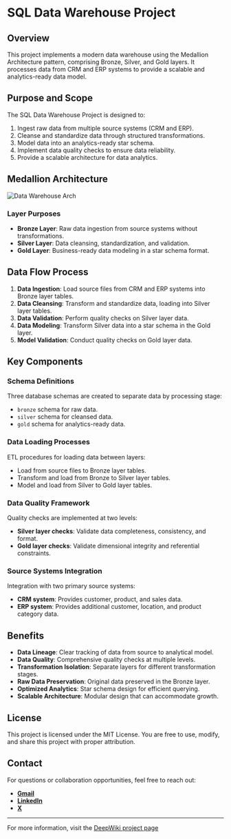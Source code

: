 # SQL Data Warehouse Project

## Overview

This project implements a modern data warehouse using the Medallion Architecture pattern, comprising Bronze, Silver, and Gold layers. It processes data from CRM and ERP systems to provide a scalable and analytics-ready data model.

## Purpose and Scope

The SQL Data Warehouse Project is designed to:

1. Ingest raw data from multiple source systems (CRM and ERP).
2. Cleanse and standardize data through structured transformations.
3. Model data into an analytics-ready star schema.
4. Implement data quality checks to ensure data reliability.
5. Provide a scalable architecture for data analytics.

## Medallion Architecture

![Data Warehouse Arch](https://github.com/user-attachments/assets/3f020f87-b675-49d0-b09f-66009bb046ce)


### Layer Purposes

- **Bronze Layer**: Raw data ingestion from source systems without transformations.
- **Silver Layer**: Data cleansing, standardization, and validation.
- **Gold Layer**: Business-ready data modeling in a star schema format.

## Data Flow Process

1. **Data Ingestion**: Load source files from CRM and ERP systems into Bronze layer tables.
2. **Data Cleansing**: Transform and standardize data, loading into Silver layer tables.
3. **Data Validation**: Perform quality checks on Silver layer data.
4. **Data Modeling**: Transform Silver data into a star schema in the Gold layer.
5. **Model Validation**: Conduct quality checks on Gold layer data.

## Key Components

### Schema Definitions

Three database schemas are created to separate data by processing stage:

- `bronze` schema for raw data.
- `silver` schema for cleansed data.
- `gold` schema for analytics-ready data.

### Data Loading Processes

ETL procedures for loading data between layers:

- Load from source files to Bronze layer tables.
- Transform and load from Bronze to Silver layer tables.
- Model and load from Silver to Gold layer tables.

### Data Quality Framework

Quality checks are implemented at two levels:

- **Silver layer checks**: Validate data completeness, consistency, and format.
- **Gold layer checks**: Validate dimensional integrity and referential constraints.

### Source Systems Integration

Integration with two primary source systems:

- **CRM system**: Provides customer, product, and sales data.
- **ERP system**: Provides additional customer, location, and product category data.

## Benefits

- **Data Lineage**: Clear tracking of data from source to analytical model.
- **Data Quality**: Comprehensive quality checks at multiple levels.
- **Transformation Isolation**: Separate layers for different transformation stages.
- **Raw Data Preservation**: Original data preserved in the Bronze layer.
- **Optimized Analytics**: Star schema design for efficient querying.
- **Scalable Architecture**: Modular design that can accommodate growth.


## License

This project is licensed under the MIT License. You are free to use, modify, and share this project with proper attribution.

## Contact

For questions or collaboration opportunities, feel free to reach out:

- [**Gmail**](mailto:sharafahmed2002@gmail.com)
- [**LinkedIn**](https://www.linkedin.com/in/sharaf-ahmed-72955b248/)
- [**X**](https://x.com/SharafAhmed_)

---
For more information, visit the [DeepWiki project page](https://deepwiki.com/Sharaf2OO2/sql-data-warehouse-project)
